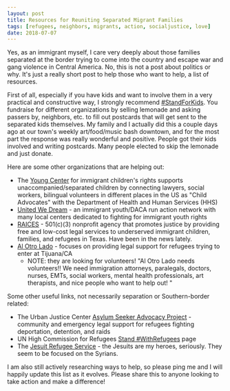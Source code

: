 ```yaml
---
layout: post
title: Resources for Reuniting Separated Migrant Families
tags: [refugees, neighbors, migrants, action, socialjustice, love]
date: 2018-07-07
---
```


Yes, as an immigrant myself, I care very deeply about those families separated at the border trying to come into the country and escape war and gang violence in Central America.  No, this is not a post about politics or why.  It's just a really short post to help those who want to help, a list of resources.

First of all, especially if you have kids and want to involve them in a very practical and constructive way, I strongly recommend [#StandForKids](https://standforkids.net/).  You fundraise for different organizations by selling lemonade and asking passers by, neighbors, etc. to fill out postcards that will get sent to the separated kids themselves.  My family and I actually did this a couple days ago at our town's weekly art/food/music bash downtown, and for the most part the response was really wonderful and positive.  People got their kids involved and writing postcards.  Many people elected to skip the lemonade and just donate.

Here are some other organizations that are helping out:

* The [Young Center](https://www.theyoungcenter.org/) for immigrant children's rights supports unaccompanied/separated children by connecting lawyers, social workers, bilingual volunteers in different places in the US as "Child Advocates" with the Department of Health and Human Services (HHS)
* [United We Dream](https://unitedwedream.org) - an immigrant youth/DACA run action network with many local centers dedicated to fighting for immigrant youth rights
* [RAICES](https://www.raicestexas.org) - 501(c)(3) nonprofit agency that promotes justice by providing free and low-cost legal services to underserved immigrant children, families, and refugees in Texas.  Have been in the news lately.
* [Al Otro Lado](https://alotrolado.org) - focuses on providing legal support for refugees trying to enter at Tijuana/CA
    - NOTE: they are looking for volunteers!  "Al Otro Lado needs volunteers!!  We need immigration attorneys, paralegals, doctors, nurses, EMTs, social workers, mental health professionals, art therapists, and nice people who want to help out! "

Some other useful links, not necessarily separation or Southern-border related:

* The Urban Justice Center [Asylum Seeker Advocacy Project](https://asylumadvocacy.org) - community and emergency legal support for refugees fighting deportation, detention, and raids
* UN High Commission for Refugees [Stand #WithRefugees](http://www.unhcr.org/refugeeday/us) page
* The [Jesuit Refugee Service](http://jrsusa.org) - the Jesuits are my heroes, seriously.  They seem to be focused on the Syrians.

I am also still actively researching ways to help, so please ping me and I will happily update this list as it evolves.  Please share this to anyone looking to take action and make a difference!